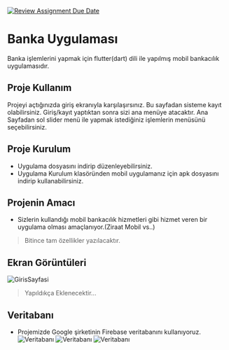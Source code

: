 [![Review Assignment Due Date](https://classroom.github.com/assets/deadline-readme-button-24ddc0f5d75046c5622901739e7c5dd533143b0c8e959d652212380cedb1ea36.svg)](https://classroom.github.com/a/uelKf0-p)
# Banka Uygulaması
Banka işlemlerini yapmak için flutter(dart) dili ile yapılmış mobil bankacılık uygulamasıdır.
## Proje Kullanım
Projeyi açtığınızda giriş ekranıyla karşılaşırsınız. Bu sayfadan sisteme kayıt olabilirsiniz. Giriş/kayıt yaptıktan sonra sizi ana menüye atacaktır. Ana Sayfadan sol slider menü ile yapmak istediğiniz işlemlerin menüsünü seçebilirsiniz.
## Proje Kurulum
* Uygulama dosyasını indirip düzenleyebilirsiniz.
* Uygulama Kurulum klasöründen mobil uygulamanız için apk dosyasını indirip kullanabilirsiniz.
## Projenin Amacı
* Sizlerin kullandığı mobil bankacılık hizmetleri gibi hizmet veren bir uygulama olması amaçlanıyor.(Ziraat Mobil vs..)
> Bitince tam özellikler yazılacaktır.
## Ekran Görüntüleri
![GirisSayfasi]([(https://drive.google.com/file/d/1wP0jI0tdtqLjqt5abLy_7NUpIuqjRtYX/view](https://drive.google.com/file/d/1wP0jI0tdtqLjqt5abLy_7NUpIuqjRtYX/view)))


> Yapıldıkça Eklenecektir...
## Veritabanı
- Projemizde Google şirketinin Firebase veritabanını kullanıyoruz.
![Veritabanı](https://github.com/Iskenderun-Technical-University/donem-projesi-cumaliyelbiz/blob/main/Ekran%20G%C3%B6r%C3%BCnt%C3%BCleri/veritaban%C4%B1.PNG)
![Veritabanı](https://github.com/Iskenderun-Technical-University/donem-projesi-cumaliyelbiz/blob/main/Ekran%20G%C3%B6r%C3%BCnt%C3%BCleri/veritaban%C4%B12.PNG)
![Veritabanı](https://github.com/Iskenderun-Technical-University/donem-projesi-cumaliyelbiz/blob/main/Ekran%20G%C3%B6r%C3%BCnt%C3%BCleri/veritaban%C4%B13.PNG)
